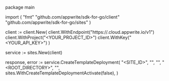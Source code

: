 package main

import (
    "fmt"
    "github.com/appwrite/sdk-for-go/client"
    "github.com/appwrite/sdk-for-go/sites"
)

client := client.New(
    client.WithEndpoint("https://<REGION>.cloud.appwrite.io/v1")
    client.WithProject("<YOUR_PROJECT_ID>")
    client.WithKey("<YOUR_API_KEY>")
)

service := sites.New(client)

response, error := service.CreateTemplateDeployment(
    "<SITE_ID>",
    "<REPOSITORY>",
    "<OWNER>",
    "<ROOT_DIRECTORY>",
    "<VERSION>",
    sites.WithCreateTemplateDeploymentActivate(false),
)
